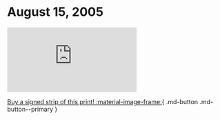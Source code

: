 # August 15, 2005

![](https://www.achewood.com/comic.php?date=08152005)

[Buy a signed strip of this print! :material-image-frame:](https://achewood-holiday-pop-up.myshopify.com/products/strip#08152005){ .md-button .md-button--primary }
